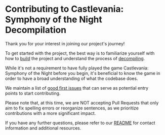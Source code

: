 # Contributing to Castlevania: Symphony of the Night Decompilation

Thank you for your interest in joining our project's journey!

To get started with the project, the best way is to familiarize yourself with how to [build](https://github.com/Xeeynamo/sotn-decomp/wiki/Build) the project and understand the process of [decompiling](https://github.com/Xeeynamo/sotn-decomp/wiki/Decompilation).

While it's not a requirement to have fully played the game Castlevania: Symphony of the Night before you begin, it's beneficial to know the game in order to have a broad understanding of what the codebase does.

We maintain a list of [good first issues](https://github.com/Xeeynamo/sotn-decomp/issues?q=is%3Aissue+is%3Aopen+label%3A%22good+first+issue%22) that can serve as potential entry points to start contributing.

Please note that, at this time, we are NOT accepting Pull Requests that only aim to fix spelling errors or reorganize sentences, as we prioritize contributions with a more significant impact.

If you have any further questions, please refer to our [README](https://github.com/Xeeynamo/sotn-decomp#readme) for contact information and additional resources.
